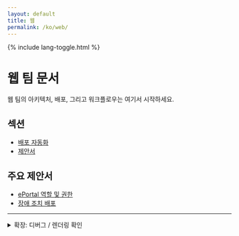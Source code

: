 ```yaml
---
layout: default
title: 웹
permalink: /ko/web/
---
```


{% include lang-toggle.html %}

# 웹 팀 문서

웹 팀의 아키텍처, 배포, 그리고 워크플로우는 여기서 시작하세요.

## 섹션
- [배포 자동화](./deployment-automation/)
- [제안서](./proposals/)

## 주요 제안서
- [ePortal 역할 및 권한](./proposals/ePortal-roles/)
- [장애 조치 배포](./proposals/failover-deployments/)

---

<details markdown="1">
  <summary>확장: 디버그 / 렌더링 확인</summary>

스타일과 마크다운 처리를 모니터링하기 위해 임시로 유지되는 접기 기능입니다.

```bash
echo "Hello from /ko/web/index.md within collapsible"
ls -la
```
</details>